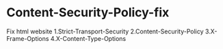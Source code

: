 # Content-Security-Policy-fix
Fix html website 1.Strict-Transport-Security 2.Content-Security-Policy 3.X-Frame-Options 4.X-Content-Type-Options
